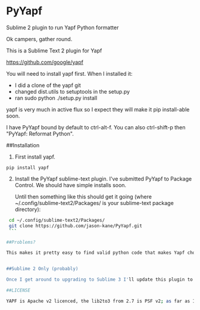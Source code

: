 # PyYapf
Sublime 2 plugin to run Yapf Python formatter

Ok campers, gather round.

This is a Sublime Text 2 plugin for Yapf

https://github.com/google/yapf

You will need to install yapf first.  When I installed it:
*  I did a clone of the yapf git
*  changed dist.utils to setuptools in the setup.py
*  ran sudo python ./setup.py install

yapf is very much in active flux so I expect they will make it pip install-able soon.

I have PyYapf bound by default to ctrl-alt-f.  You can also ctrl-shift-p then "PyYapf: Reformat Python".

##Installation

1.  First install yapf.
   
   ```
   pip install yapf
   ```
2.  Install the PyYapf sublime-text plugin.
    I've submitted PyYapf to Package Control.  We should have simple installs soon.

    Until then something like this should get it going (where ~/.config/sublime-text2/Packages/ is your sublime-text     package directory):

   ```sh
    cd ~/.config/sublime-text2/Packages/
    git clone https://github.com/jason-kane/PyYapf.git
    ```

##Problems?

This makes it pretty easy to find valid python code that makes Yapf choke.  Please try to reduce the problem to a minimal example and let the Yapf folks know.  If there is something wrong with this plugin add an Issue on GitHub and I'll probably fix it.


##Sublime 2 Only (probably)

Once I get around to upgrading to Sublime 3 I'll update this plugin to work with both.

##LICENSE

YAPF is Apache v2 licenced, the lib2to3 from 2.7 is PSF v2; as far as I can tell the PSF is fine as long as I include the license.  Ditto with YAPF.  If I'm wrong let me know and I'll fix it.  For my part Apache v2 applies.  Do what you want; if you fix something please share it.

